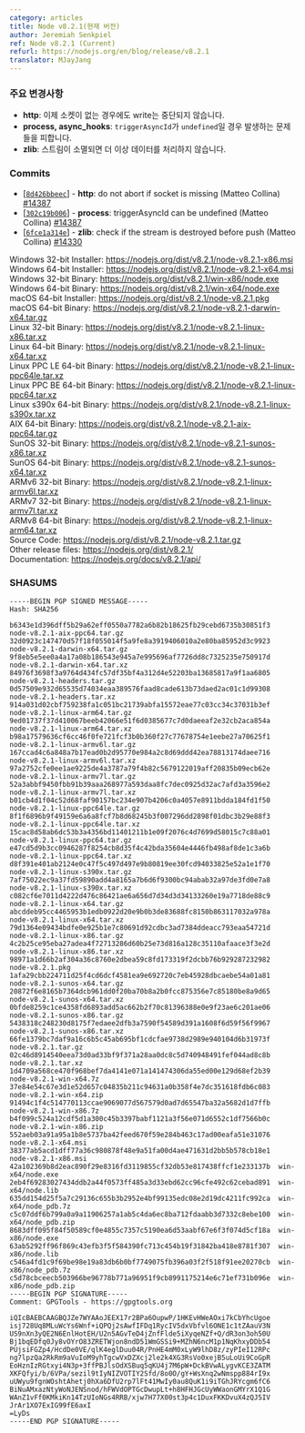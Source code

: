 ```yaml
---
category: articles
title: Node v8.2.1(현재 버전)
author: Jeremiah Senkpiel
ref: Node v8.2.1 (Current)
refurl: https://nodejs.org/en/blog/release/v8.2.1
translator: MJayJang
---
```


<!--
### Notable changes

* **http**: Writes no longer abort if the Socket is missing.
* **process, async_hooks**: Avoid problems when `triggerAsyncId` is `undefined`.
* **zlib**: Streams no longer attempt to process data when destroyed.
-->

### 주요 변경사항

* **http**: 이제 소켓이 없는 경우에도 write는 중단되지 않습니다.
* **process, async_hooks**: `triggerAsyncId`가 `undefined`일 경우 발생하는 문제들을 피합니다.
* **zlib**: 스트림이 소멸되면 더 이상 데이터를 처리하지 않습니다.

### Commits

* [[`8d426bbeec`](https://github.com/nodejs/node/commit/8d426bbeec)] - **http**: do not abort if socket is missing (Matteo Collina) [#14387](https://github.com/nodejs/node/pull/14387)
* [[`302c19b006`](https://github.com/nodejs/node/commit/302c19b006)] - **process**: triggerAsyncId can be undefined (Matteo Collina) [#14387](https://github.com/nodejs/node/pull/14387)
* [[`6fce1a314e`](https://github.com/nodejs/node/commit/6fce1a314e)] - **zlib**: check if the stream is destroyed before push (Matteo Collina) [#14330](https://github.com/nodejs/node/pull/14330)

Windows 32-bit Installer: https://nodejs.org/dist/v8.2.1/node-v8.2.1-x86.msi<br>
Windows 64-bit Installer: https://nodejs.org/dist/v8.2.1/node-v8.2.1-x64.msi<br>
Windows 32-bit Binary: https://nodejs.org/dist/v8.2.1/win-x86/node.exe<br>
Windows 64-bit Binary: https://nodejs.org/dist/v8.2.1/win-x64/node.exe<br>
macOS 64-bit Installer: https://nodejs.org/dist/v8.2.1/node-v8.2.1.pkg<br>
macOS 64-bit Binary: https://nodejs.org/dist/v8.2.1/node-v8.2.1-darwin-x64.tar.gz<br>
Linux 32-bit Binary: https://nodejs.org/dist/v8.2.1/node-v8.2.1-linux-x86.tar.xz<br>
Linux 64-bit Binary: https://nodejs.org/dist/v8.2.1/node-v8.2.1-linux-x64.tar.xz<br>
Linux PPC LE 64-bit Binary: https://nodejs.org/dist/v8.2.1/node-v8.2.1-linux-ppc64le.tar.xz<br>
Linux PPC BE 64-bit Binary: https://nodejs.org/dist/v8.2.1/node-v8.2.1-linux-ppc64.tar.xz<br>
Linux s390x 64-bit Binary: https://nodejs.org/dist/v8.2.1/node-v8.2.1-linux-s390x.tar.xz<br>
AIX 64-bit Binary: https://nodejs.org/dist/v8.2.1/node-v8.2.1-aix-ppc64.tar.gz<br>
SunOS 32-bit Binary: https://nodejs.org/dist/v8.2.1/node-v8.2.1-sunos-x86.tar.xz<br>
SunOS 64-bit Binary: https://nodejs.org/dist/v8.2.1/node-v8.2.1-sunos-x64.tar.xz<br>
ARMv6 32-bit Binary: https://nodejs.org/dist/v8.2.1/node-v8.2.1-linux-armv6l.tar.xz<br>
ARMv7 32-bit Binary: https://nodejs.org/dist/v8.2.1/node-v8.2.1-linux-armv7l.tar.xz<br>
ARMv8 64-bit Binary: https://nodejs.org/dist/v8.2.1/node-v8.2.1-linux-arm64.tar.xz<br>
Source Code: https://nodejs.org/dist/v8.2.1/node-v8.2.1.tar.gz<br>
Other release files: https://nodejs.org/dist/v8.2.1/<br>
Documentation: https://nodejs.org/docs/v8.2.1/api/

<h3 id="shasums">SHASUMS</h3>

```
-----BEGIN PGP SIGNED MESSAGE-----
Hash: SHA256

b6343e1d396dff5b29a62eff0550a7782a6b82b18625fb29cebd6735b30851f3  node-v8.2.1-aix-ppc64.tar.gz
32d0923c147470d57f18f055014f5a9fe8a3919406010a2e80ba85952d3c9923  node-v8.2.1-darwin-x64.tar.gz
9f8eb5e5ee0a4a17a08b186543e945a7e995696af7726dd8c7325235e750917d  node-v8.2.1-darwin-x64.tar.xz
84976f3698f3a9764d434fc57df35bf4a312d4e52203ba13685817a9f1aa6805  node-v8.2.1-headers.tar.gz
0d57509e932d65535d74034eaa389576faad8cade613b73daed2ac01c1d99308  node-v8.2.1-headers.tar.xz
914a031d02cbf759238fa1c051bc21739abfa15572eae77c03cc34c37031b3ef  node-v8.2.1-linux-arm64.tar.gz
9ed01737f37d410067beeb42066e51f6d0385677c7d0daeeaf2e32cb2aca854a  node-v8.2.1-linux-arm64.tar.xz
b98a17579636cf6cc46f0fe721fcf3b0b360f27c77678754e1eebe27a70625f1  node-v8.2.1-linux-armv6l.tar.gz
167ccad4c6a848a7b17ead0b2d95770e984a2c8d69ddd42ea78813174daee716  node-v8.2.1-linux-armv6l.tar.xz
97a2752cfe0ee1ae9225de4a3787a79f4b82c5679122019aff20835b09ecb62e  node-v8.2.1-linux-armv7l.tar.gz
52a3abbf9450fbb91b39aaa268977a593daa8fc7dec0925d32ac7afd3a3596e2  node-v8.2.1-linux-armv7l.tar.xz
b01cb4d1f04c52d68faf90157bc234e907b4206c0a4057e8911bdda184fd1f50  node-v8.2.1-linux-ppc64le.tar.gz
8f1f6896b9f49159e6a6a8fcf7b8d68245b3f007296dd2898f01dbc3b29e88f3  node-v8.2.1-linux-ppc64le.tar.xz
15cac8d58ab6dc53b3a4356bd11401211b1e09f2076c4d7699d58015c7c88a01  node-v8.2.1-linux-ppc64.tar.gz
e47cd5d9b3cc0946287f8254cb8d35f4c42bda35604e4446fb498af8de1c3a6b  node-v8.2.1-linux-ppc64.tar.xz
d8f391e401ab2124e0c47f5c497d497e9b80819ee30fcd94033825e52a1e1f70  node-v8.2.1-linux-s390x.tar.gz
7af75022ec9a37fd59890add4a8165a7b6d6f9300bc94abab32a97de3fd0e7a8  node-v8.2.1-linux-s390x.tar.xz
c082cf6e7011d4222d476c86421ae6a656d7d34d3d34133260e19a7718de88c9  node-v8.2.1-linux-x64.tar.gz
abcddeb95cc4465953b1edb0922d20e9b0b3de83688fc8150b863117032a978a  node-v8.2.1-linux-x64.tar.xz
79d1364e09434bdfe0e925b1e7c80691d92cdbc3ad7384ddeacc793eaa54721d  node-v8.2.1-linux-x86.tar.gz
4c2b25ce95eba27adea4f72713286d60b25e73d816a128c35110afaace3f3e2d  node-v8.2.1-linux-x86.tar.xz
98971a1d66b2af304a36c8760e2dbea59c8fd173319f2dcbb76b929287232982  node-v8.2.1.pkg
1afa29cbb224711d25f4cd6dcf4581ea9e692720c7eb45928dbcaebe54a01a81  node-v8.2.1-sunos-x64.tar.gz
20872f6e8165b7364dcb961dd0f20ba70b8a2b0fcc875356e7c85180be8a9d65  node-v8.2.1-sunos-x64.tar.xz
0bfde8259c1ce4358fd6893add5ac662b2f70c81396388e0e9f23ae6c201ae06  node-v8.2.1-sunos-x86.tar.gz
5438318c248230d8175f7edaee2dfb3a7590f54589d391a1608f6d59f56f9967  node-v8.2.1-sunos-x86.tar.xz
66fe1379bc7daf9a16c6b5c45ab695bf1cdcfae9738d2989e940104d6b31973f  node-v8.2.1.tar.gz
02c46d8914540eea73d0ad33bf9f371a28aa0dc8c5d740948491fef044ad8c8b  node-v8.2.1.tar.xz
1d4709a568ce470f968bef7da4141e071a141474306da55ed00e129d68ef2b39  node-v8.2.1-win-x64.7z
37e84e54c67e3d1e52d657c04835b211c94631a0b358f4e7dc351618fdb6c083  node-v8.2.1-win-x64.zip
91494c1f4c514770113ccae9069077d567579d0ad7d65547ba32a5682d1d7ffb  node-v8.2.1-win-x86.7z
b4f099c524a12cdf5d1a300c45b3397babf1121a3f56e071d6552c1df7566b0c  node-v8.2.1-win-x86.zip
552aeb03a91a95a1b8e5737ba42feed670f59e284b463c17ad00eafa51e31076  node-v8.2.1-x64.msi
38377ab5acd1dff77a36c980878f48e9a51fa00d4ae471631d2bb5b578cb18e1  node-v8.2.1-x86.msi
42a102369b8d2eac890f29e8316fd3119855cf32db53e817438ffcf1e233137b  win-x64/node.exe
2eb4f69283027434ddb2a44f0573ff485a3d33ebd62cc96cfe492c62cebad891  win-x64/node.lib
635dd154d25f5a7c29136c655b3b2952e4bf99135edc08e2d19dc4211fc992ca  win-x64/node_pdb.7z
c5c07ddf6b799a0a9a11906257a1ab5c4da6ec8ba712fdaabb3d7332c8ebe100  win-x64/node_pdb.zip
8683dff095f84f50589cf0e4855c7357c5190ea6d53aabf67e6f3f074d5cf18a  win-x86/node.exe
63ab5292ff96f869c43efb3f5f584390fc713c454b19f31842ba418e8781f307  win-x86/node.lib
c546a4fd1c9f69be98e19a83db6b0bf7749075fb396a03f2f518f91ee20270cb  win-x86/node_pdb.7z
c5d78cbceecb503966be96778b771a96951f9cb8991175214e6c71ef731b096e  win-x86/node_pdb.zip
-----BEGIN PGP SIGNATURE-----
Comment: GPGTools - https://gpgtools.org

iQIcBAEBCAAGBQJZe7WYAAoJEEX17r2BPa6OupwP/1HKEvHWeAOxi7kCbYhcUgoe
isj728Uq8MLuWcYs6Wnf+iQPQj2sAwfIFDq1RycIV5dxVbfvl6ONE1c1tZAauV3N
US9nXn3yQE2N6EnlHotEH/U2n5AGvTeD4jZnfFlde5iXyqeNZf+Q/dR3on3oh50U
Bj1bqEDfq0Jy8vOYrO83ZRETWjon8ndD51WmGSSi9+MZhN6ncM1p1NqKhxyDDb54
PUjsiFGZp4/HcdDe0VE/qlK4eglDuu04R/PnHE4mM0xLyW9lhD8z/zyPIeI12RPc
ng7lpzQa2RkRm9aVuIoM9yhTgcwVxDZXcj2le2k4XG3RsVo0xejB5uLoUi9CoGpR
EoHznIzRGtxyi4N3p+3ffPBJlsOdXSBuq5qKU4j7M6pW+DckBVwALygvKCE3ZATM
XKFQfyi/b/6VPa/sezil9tIyNIZVOTIY2Sfd/8o0O/gY+WsXnq2wNmspp884rI9x
uUWyu9fgnWOshtAhetj0hXa6DfU2rp7lFt41MwIy0au8QuK1i9iTGhJRYcgm6fC6
BiNuAMxazNtyWoNJENSnod/hFWVdOPTGcDwupLt+h8HFHJGcUyWWaonGMYrX1Q1G
WAnZ1vFf0KMkiKn14TzUIoNGs4RRB/xjw7H77X00st3p4c1DuxFKKDvuX4zQJ5IV
JrAr1XO7ExIG99fE6axI
=LyDs
-----END PGP SIGNATURE-----

```
